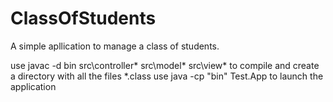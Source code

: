# ClassOfStudents
A simple apllication to manage a class of students.

use  javac -d bin src\controller\*  src\model\*  src\view\*     to compile and create a directory with all the files  *.class
use java -cp "bin" Test.App  to launch the application
